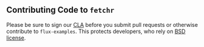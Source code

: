 Contributing Code to `fetchr`
-------------------------------

Please be sure to sign our [CLA][] before you submit pull requests or otherwise contribute to `flux-examples`. This protects developers, who rely on [BSD license][].

[BSD license]: https://github.com/ouchtown/flux-examples/blob/master/LICENSE.md
[CLA]: https://yahoocla.herokuapp.com/
